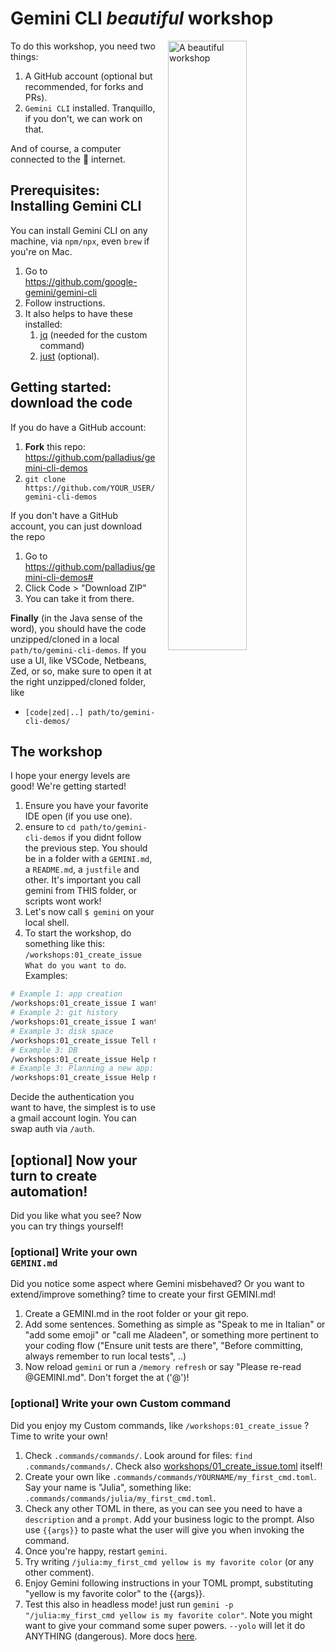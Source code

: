 # Gemini CLI *beautiful* workshop



<img src="images/image-2.png" alt="A beautiful workshop" style="float: right; width: 50%; margin-left: 20px; margin-bottom: 10px;">

To do this workshop, you need two things:

1. A GitHub account (optional but recommended, for forks and PRs).
2. `Gemini CLI` installed. Tranquillo, if you don't, we can work on that.

And of course, a computer connected to the 🛜 internet.

<!-- ![Beautiful Workshop](image.png) -->


## Prerequisites: Installing Gemini CLI

You can install Gemini CLI on any machine, via `npm/npx`, even `brew` if you're on Mac.

1. Go to https://github.com/google-gemini/gemini-cli
2. Follow instructions.
3. It also helps to have these installed:
   1. [jq](https://jqlang.org/) (needed for the custom command)
   2. [just](https://github.com/casey/just) (optional).

## Getting started: download the code

If you do have a GitHub account:

1. **Fork** this repo: https://github.com/palladius/gemini-cli-demos
2. `git clone https://github.com/YOUR_USER/gemini-cli-demos`

If you don't have a GitHub account, you can just download the repo

1. Go to https://github.com/palladius/gemini-cli-demos#
2. Click Code > "Download ZIP"
3. You can take it from there.

**Finally** (in the Java sense of the word), you should have the code unzipped/cloned in a local `path/to/gemini-cli-demos`.
If you use a UI, like VSCode, Netbeans, Zed, or so, make sure to open it at the right unzipped/cloned folder, like

* `[code|zed|..] path/to/gemini-cli-demos/`


## The workshop

I hope your energy levels are good! We're getting started!

1. Ensure you have your favorite IDE open (if you use one).
2. ensure to `cd path/to/gemini-cli-demos` if you didnt follow the previous step. You should be in a folder with a `GEMINI.md`, a `README.md`, a `justfile` and other. It's important you call gemini from THIS folder, or scripts wont work!
3. Let's now call `$ gemini` on your local shell.
4. To start the workshop, do something like this: `/workshops:01_create_issue What do you want to do`. Examples:

```bash
# Example 1: app creation
/workshops:01_create_issue I want to vibe code a new app with Astro which tracks clicks from participants. Ensure a github issue tracks this.
# Example 2: git history
/workshops:01_create_issue I want to check the git history of this repo.
# Example 3: disk space
/workshops:01_create_issue Tell me how much disk space do I have? What are the biggest folders and how do i clean them up?
# Example 3: DB
/workshops:01_create_issue Help me create a SQLite DB called workshop-test.db with 3 tables called Orders, Items, Customers. Make sure the tables are linked. Finally create a db_schema.md with a mermaid graph of the schema, and help me commit to the repo.
# Example 3: Planning a new app: PRD + Implementation plan.
/workshops:01_create_issue Help me write the PRD for a new application to track participants clicks, so that the firs click returns a different PIN number. Every click will be tracked (IP, timestamp, PIN given). No login needed. Ask user for a preferred language/framework. If nothing is chosen, use Rails. Track this plan in a markdown and let the user review and commit after the user is happy. Some refinement will be needed. DO NOT IMPLEMENT anything, the output is a clicking-app-plan-PRD.md. When the user is happy, create a MD checklist clicking-app-plan-IMPLEMENTATION.md with the activities that need to be done. Finally commit the two files and link them in a new issue for ease of tracking.
```
Decide the authentication you want to have, the simplest is to use a gmail account login. You can swap auth via `/auth`.


## [optional] Now your turn to create automation!

Did you like what you see? Now you can try things yourself!

### [optional]  Write your own `GEMINI.md`

Did you notice some aspect where Gemini misbehaved? Or you want to extend/improve something? time to create your first GEMINI.md!

1. Create a GEMINI.md in the root folder or your git repo.
2. Add some sentences. Something as simple as "Speak to me in Italian" or "add some emoji" or "call me Aladeen", or something more pertinent to your coding flow ("Ensure unit tests are there", "Before committing, always remember to run local tests", ..)
3. Now reload `gemini` or run a `/memory refresh` or say "Please re-read @GEMINI.md". Don't forget the at ('@')!

### [optional]  Write your own Custom command

Did you enjoy my Custom commands, like `/workshops:01_create_issue` ? Time to write your own!

1. Check `.commands/commands/`. Look around for files: `find .commands/commands/`. Check also [workshops/01_create_issue.toml](https://github.com/palladius/gemini-cli-demos/blob/main/.gemini/commands/workshops/01_create_issue.toml) itself!
2. Create your own like `.commands/commands/YOURNAME/my_first_cmd.toml`. Say your name is "Julia", something like: `.commands/commands/julia/my_first_cmd.toml`.
3. Check any other TOML in there, as you can see you need to have a `description` and a `prompt`. Add your business logic to the prompt. Also use `{{args}}` to paste what the user will give you when invoking the command.
4. Once you're happy, restart `gemini`.
5. Try writing `/julia:my_first_cmd yellow is my favorite color` (or any other comment).
6. Enjoy Gemini following instructions in your TOML prompt, substituting "yellow is my favorite color" to the {{args}}.
7. Test this also in headless mode! just run `gemini -p "/julia:my_first_cmd yellow is my favorite color"`. Note you might want to give your command some super powers. `--yolo` will let it do ANYTHING (dangerous). More docs [here](https://github.com/google-gemini/gemini-cli/blob/main/docs/tools/shell.md).


<!--
Riccardo Only: ricc pvt doc: https://go/ricc-2025q3-cloud-summits
-->
